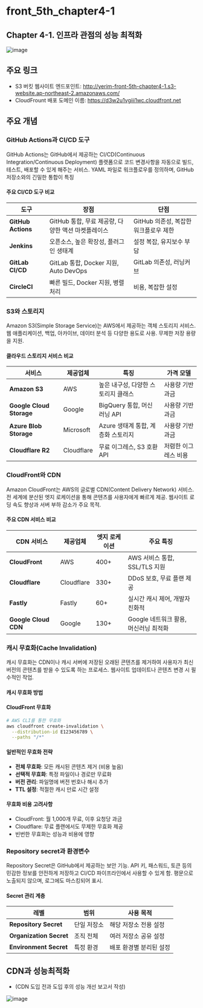 # front_5th_chapter4-1
## Chapter 4-1. 인프라 관점의 성능 최적화
![image](https://github.com/user-attachments/assets/adf16fd0-475d-4770-9ea7-eb7a1275e0e7)

## 주요 링크

- S3 버킷 웹사이트 엔드포인트: http://yerim-front-5th-chapter4-1.s3-website.ap-northeast-2.amazonaws.com/
- CloudFrount 배포 도메인 이름: https://d3w2u1vgiii1wc.cloudfront.net

## 주요 개념

### GitHub Actions과 CI/CD 도구 

GitHub Actions는 GitHub에서 제공하는 CI/CD(Continuous Integration/Continuous Deployment) 플랫폼으로 코드 변경사항을 자동으로 빌드, 테스트, 배포할 수 있게 해주는 서비스.
YAML 파일로 워크플로우를 정의하며, GitHub 저장소와의 긴밀한 통합이 특징

#### 주요 CI/CD 도구 비교

| 도구 | 장점 | 단점 | 
|------|------|------|
| **GitHub Actions** | GitHub 통합, 무료 제공량, 다양한 액션 마켓플레이스 | GitHub 의존성, 복잡한 워크플로우 제한 |
| **Jenkins** | 오픈소스, 높은 확장성, 플러그인 생태계 | 설정 복잡, 유지보수 부담 |
| **GitLab CI/CD** | GitLab 통합, Docker 지원, Auto DevOps | GitLab 의존성, 러닝커브 |
| **CircleCI** | 빠른 빌드, Docker 지원, 병렬 처리 | 비용, 복잡한 설정 |

### S3와 스토리지

Amazon S3(Simple Storage Service)는 AWS에서 제공하는 객체 스토리지 서비스.
웹 애플리케이션, 백업, 아카이브, 데이터 분석 등 다양한 용도로 사용. 무제한 저장 용량을 지원.

#### 클라우드 스토리지 서비스 비교

| 서비스 | 제공업체 | 특징 | 가격 모델 |
|---------|----------|------|-----------|
| **Amazon S3** | AWS | 높은 내구성, 다양한 스토리지 클래스 | 사용량 기반 과금 |
| **Google Cloud Storage** | Google | BigQuery 통합, 머신러닝 API | 사용량 기반 과금 |
| **Azure Blob Storage** | Microsoft | Azure 생태계 통합, 계층화 스토리지 | 사용량 기반 과금 |
| **Cloudflare R2** | Cloudflare | 무료 이그레스, S3 호환 API | 저렴한 이그레스 비용 |

### CloudFront와 CDN

Amazon CloudFront는 AWS의 글로벌 CDN(Content Delivery Network) 서비스.
전 세계에 분산된 엣지 로케이션을 통해 콘텐츠를 사용자에게 빠르게 제공. 웹사이트 로딩 속도 향상과 서버 부하 감소가 주요 목적.

#### 주요 CDN 서비스 비교

| CDN 서비스 | 제공업체 | 엣지 로케이션 | 주요 특징 |
|------------|----------|---------------|-----------|
| **CloudFront** | AWS | 400+ | AWS 서비스 통합, SSL/TLS 지원 |
| **Cloudflare** | Cloudflare | 330+ | DDoS 보호, 무료 플랜 제공 |
| **Fastly** | Fastly | 60+ | 실시간 캐시 제어, 개발자 친화적 |
| **Google Cloud CDN** | Google | 130+ | Google 네트워크 활용, 머신러닝 최적화 |

### 캐시 무효화(Cache Invalidation)

캐시 무효화는 CDN이나 캐시 서버에 저장된 오래된 콘텐츠를 제거하여 사용자가 최신 버전의 콘텐츠를 받을 수 있도록 하는 프로세스. 웹사이트 업데이트나 콘텐츠 변경 시 필수적인 작업.

#### 캐시 무효화 방법
#### CloudFront 무효화
```bash
# AWS CLI를 통한 무효화
aws cloudfront create-invalidation \
  --distribution-id E123456789 \
  --paths "/*"
```

#### 일반적인 무효화 전략
- **전체 무효화**: 모든 캐시된 콘텐츠 제거 (비용 높음)
- **선택적 무효화**: 특정 파일이나 경로만 무료화
- **버전 관리**: 파일명에 버전 번호나 해시 추가
- **TTL 설정**: 적절한 캐시 만료 시간 설정

#### 무효화 비용 고려사항
- CloudFront: 월 1,000개 무료, 이후 요청당 과금
- Cloudflare: 무료 플랜에서도 무제한 무효화 제공
- 빈번한 무효화는 성능과 비용에 영향

### Repository secret과 환경변수

Repository Secret은 GitHub에서 제공하는 보안 기능.
API 키, 패스워드, 토큰 등의 민감한 정보를 안전하게 저장하고 CI/CD 파이프라인에서 사용할 수 있게 함. 평문으로 노출되지 않으며, 로그에도 마스킹되어 표시.

#### Secret 관리 계층

| 레벨 | 범위 | 사용 목적 |
|------|------|-----------|
| **Repository Secret** | 단일 저장소 | 해당 저장소 전용 설정 |
| **Organization Secret** | 조직 전체 | 여러 저장소 공유 설정 |
| **Environment Secret** | 특정 환경 | 배포 환경별 분리된 설정 |

## CDN과 성능최적화

- (CDN 도입 전과 도입 후의 성능 개선 보고서 작성)

![image](https://github.com/user-attachments/assets/f7c91abc-2186-44fa-87ef-e31f0fab5c93)
